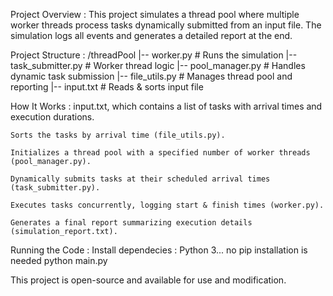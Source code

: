 Project Overview :
    This project simulates a thread pool where multiple worker threads process tasks 
    dynamically submitted from an input file. The simulation logs all events and generates a 
    detailed report at the end.

Project Structure : 
    /threadPool
    |-- worker.py                  # Runs the simulation 
    |-- task_submitter.py          # Worker thread logic
    |-- pool_manager.py            # Handles dynamic task submission
    |-- file_utils.py              # Manages thread pool and reporting
    |-- input.txt                  # Reads & sorts input file

How It Works :
    input.txt, which contains a list of tasks with arrival times and execution
    durations.

    Sorts the tasks by arrival time (file_utils.py).

    Initializes a thread pool with a specified number of worker threads 
    (pool_manager.py).

    Dynamically submits tasks at their scheduled arrival times (task_submitter.py).

    Executes tasks concurrently, logging start & finish times (worker.py).

    Generates a final report summarizing execution details (simulation_report.txt).

Running the Code :
    Install dependecies :
        Python 3...
        no pip installation is needed
    python main.py



This project is open-source and available for use and modification.